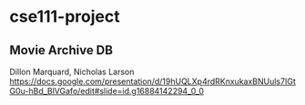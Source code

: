 # cse111-project
## Movie Archive DB
Dillon Marquard, Nicholas Larson
https://docs.google.com/presentation/d/19hUQLXp4rdRKnxukaxBNUuls7IGtG0u-hBd_BlVGafo/edit#slide=id.g16884142294_0_0
